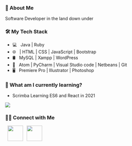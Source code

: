 
<h3>  👋 About Me </h3>
Software Developer in the land down under

<h3>🛠 My Tech Stack</h3>

- 💻 &nbsp; Java | Ruby  
- 🌐 &nbsp;  | HTML | CSS | JavaScript | Bootstrap 
- 🛢 &nbsp; MySQL | Xampp | WordPress
- 🔧 &nbsp; Atom | PyCharm | Visual Studio code | Netbeans | Git
- 🖥 &nbsp; Premiere Pro | Illustrator | Photoshop 


<h3>🌱 What am I currently learning?</h3>

- Scrimba Learning ES6 and React in 2021
&nbsp;

<img src="https://www.codewars.com/users/Benjamen1/badges/small">



<h3> 🤝🏻 Connect with Me </h3>
&nbsp; <a href="https://www.linkedin.com/in/benjamen-buckland-ab6325118/" target="_blank" rel="noopener noreferrer"><img src="https://img.icons8.com/plasticine/100/000000/linkedin.png" width="50" /></a>
&nbsp; <a href="mailto:buckoAnalytics@protonmail.com" target="_blank" rel="noopener noreferrer"><img src="https://img.icons8.com/plasticine/100/000000/gmail.png"  width="50" /></a>
</p>
